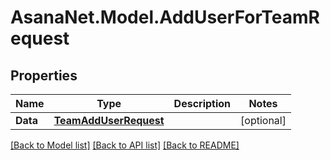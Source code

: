 # AsanaNet.Model.AddUserForTeamRequest

## Properties

Name | Type | Description | Notes
------------ | ------------- | ------------- | -------------
**Data** | [**TeamAddUserRequest**](TeamAddUserRequest.md) |  | [optional] 

[[Back to Model list]](../README.md#documentation-for-models) [[Back to API list]](../README.md#documentation-for-api-endpoints) [[Back to README]](../README.md)

